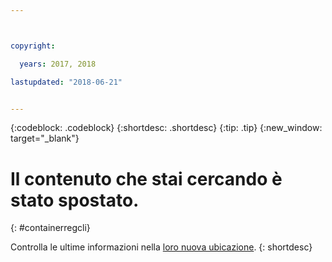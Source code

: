 ```yaml
---



copyright:

  years: 2017, 2018

lastupdated: "2018-06-21"


---
```


{:codeblock: .codeblock}
{:shortdesc: .shortdesc}
{:tip: .tip}
{:new_window: target="_blank"}

# Il contenuto che stai cercando è stato spostato.
{: #containerregcli}

Controlla le ultime informazioni nella [loro nuova ubicazione](../../../services/Registry/registry_cli.html).
{: shortdesc}
